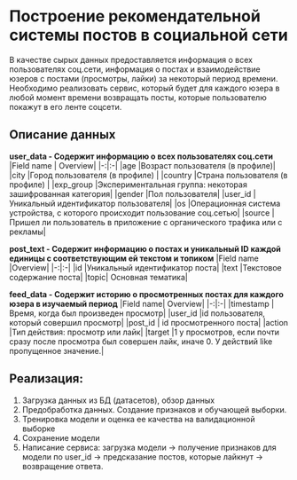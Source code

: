 # Построение рекомендательной системы постов в социальной сети
В качестве сырых данных предоставляется информация о всех пользователях соц.сети, информация о постах и взаимодействие юзеров с постами (просмотры, лайки) за некоторый период времени.
Необходимо реализовать сервис, который будет для каждого юзера в любой момент времени возвращать посты, которые пользователю покажут в его ленте соцсети.

## Описание данных
**user_data  - Cодержит информацию о всех пользователях соц.сети**
|Field name	| Overview|
|-:|:-|
|age	      |Возраст пользователя (в профиле)|
|city	      |Город пользователя (в профиле)  |
|country	  |Страна пользователя (в профиле) |
|exp_group	|Экспериментальная группа: некоторая зашифрованная категория|
|gender	    |Пол пользователя|
|user_id	  |Уникальный идентификатор пользователя|
|os	        |Операционная система устройства, с которого происходит пользование соц.сетью|
|source	    |Пришел ли пользователь в приложение с органического трафика или с рекламы|

**post_text - Содержит информацию о постах и уникальный ID каждой единицы с соответствующим ей текстом и топиком**
|Field name	|Overview|
|-:|:-|
|id	|Уникальный идентификатор поста|
|text	|Текстовое содержание поста|
|topic|	Основная тематика|

**feed_data - Содержит историю о просмотренных постах для каждого юзера в изучаемый период**
|Field name|	Overview|
|-:|:-|
|timestamp	|Время, когда был произведен просмотр|
|user_id	|id пользователя, который совершил просмотр|
|post_id |	id просмотренного поста|
|action	|Тип действия: просмотр или лайк|
|target	|1 у просмотров, если почти сразу после просмотра был совершен лайк, иначе 0. У действий like пропущенное значение.|

## Реализация:
1. Загрузка данных из БД (датасетов), обзор данных
2. Предобработка данных. Создание признаков и обучающей выборки.
3. Тренировка модели и оценка ее качества на валидационной выборке 
4. Сохранение модели 
5. Написание сервиса: загрузка модели -> получение признаков для модели по user_id -> предсказание постов, которые лайкнут -> возвращение ответа.


